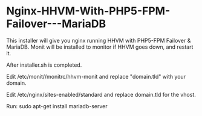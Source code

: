 # Nginx-HHVM-With-PHP5-FPM-Failover---MariaDB
This installer will give you nginx running HHVM with PHP5-FPM Failover & MariaDB.
Monit will be installed to monitor if HHVM goes down, and restart it.

After installer.sh is completed.

Edit /etc/monit//monitrc/hhvm-monit and replace "domain.tld" with your domain.

Edit /etc/nginx/sites-enabled/standard and replace domain.tld for the vhost.

Run: sudo apt-get install mariadb-server
